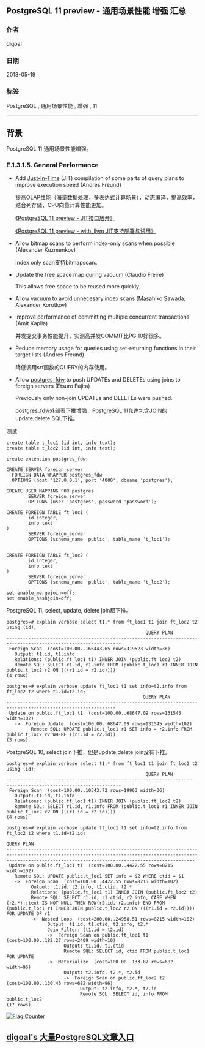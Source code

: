 ## PostgreSQL 11 preview - 通用场景性能 增强 汇总            
                                                                         
### 作者                                                                         
digoal                                                                         
                                                                         
### 日期                                                                         
2018-05-19                                                                       
                                                                         
### 标签                                                                         
PostgreSQL , 通用场景性能 , 增强 , 11                
                                                                         
----                                                                         
                                                                         
## 背景                 
PostgreSQL 11 通用场景性能增强。              
        
### E.1.3.1.5. General Performance    
- Add [Just-In-Time](https://www.postgresql.org/docs/devel/static/jit.html) (JIT) compilation of some parts of query plans to improve execution speed (Andres Freund)    
    
  提高OLAP性能（海量数据处理，多表达式计算场景），动态编译，提高效率，结合列存储，CPU向量计算性能更加。    
    
  [《PostgreSQL 11 preview - JIT接口放开》](../201803/20180323_01.md)      
    
  [《PostgreSQL 11 preview - with_llvm JIT支持部署与试用》](../201804/20180403_04.md)      
    
- Allow bitmap scans to perform index-only scans when possible (Alexander Kuzmenkov)    
    
  index only scan支持bitmapscan。    
    
- Update the free space map during vacuum (Claudio Freire)    
    
  This allows free space to be reused more quickly.    
    
- Allow vacuum to avoid unnecesary index scans (Masahiko Sawada, Alexander Korotkov)    
    
- Improve performance of committing multiple concurrent transactions (Amit Kapila)    
    
  并发提交事务性能提升，实测高并发COMMIT比PG 10好很多。    
    
- Reduce memory usage for queries using set-returning functions in their target lists (Andres Freund)    
    
  降低调用srf函数的QUERY的内存使用。    
    
- Allow [postgres_fdw](https://www.postgresql.org/docs/devel/static/postgres-fdw.html) to push UPDATEs and DELETEs using joins to foreign servers (Etsuro Fujita)    
    
  Previously only non-join UPDATEs and DELETEs were pushed.    
    
  postgres_fdw外部表下推增强，PostgreSQL 11允许包含JOIN的update,delete SQL下推。    
         
测试    
    
  ```    
  create table t_loc1 (id int, info text);    
  create table t_loc2 (id int, info text);    
      
  create extension postgres_fdw;    
      
  CREATE SERVER foreign_server    
    FOREIGN DATA WRAPPER postgres_fdw    
    OPTIONS (host '127.0.0.1', port '4000', dbname 'postgres');    
      
  CREATE USER MAPPING FOR postgres    
          SERVER foreign_server    
          OPTIONS (user 'postgres', password 'password');    
      
  CREATE FOREIGN TABLE ft_loc1 (    
          id integer,    
          info text    
  )    
          SERVER foreign_server    
          OPTIONS (schema_name 'public', table_name 't_loc1');    
      
      
  CREATE FOREIGN TABLE ft_loc2 (    
          id integer,    
          info text    
  )    
          SERVER foreign_server    
          OPTIONS (schema_name 'public', table_name 't_loc2');    
      
  set enable_mergejoin=off;    
  set enable_hashjoin=off;    
  ```    
    
  PostgreSQL 11, select, update, delete join都下推。    
    
  ```    
  postgres=# explain verbose select t1.* from ft_loc1 t1 join ft_loc2 t2 using (id);    
                                                     QUERY PLAN                                                       
  ----------------------------------------------------------------------------------------------------------------    
   Foreign Scan  (cost=100.00..166443.65 rows=319523 width=36)    
     Output: t1.id, t1.info    
     Relations: (public.ft_loc1 t1) INNER JOIN (public.ft_loc2 t2)    
     Remote SQL: SELECT r1.id, r1.info FROM (public.t_loc1 r1 INNER JOIN public.t_loc2 r2 ON (((r1.id = r2.id))))    
  (4 rows)    
      
  postgres=# explain verbose update ft_loc1 t1 set info=t2.info from ft_loc2 t2 where t1.id=t2.id;    
                                                    QUERY PLAN                                                      
  --------------------------------------------------------------------------------------------------------------    
   Update on public.ft_loc1 t1  (cost=100.00..68647.09 rows=131545 width=102)    
     ->  Foreign Update  (cost=100.00..68647.09 rows=131545 width=102)    
           Remote SQL: UPDATE public.t_loc1 r1 SET info = r2.info FROM public.t_loc2 r2 WHERE ((r1.id = r2.id))    
  (3 rows)    
  ```    
    
  PostgreSQL 10, select join下推，但是update,delete join没有下推。    
      
  ```    
  postgres=# explain verbose select t1.* from ft_loc1 t1 join ft_loc2 t2 using (id);    
                                                     QUERY PLAN                                                       
  ----------------------------------------------------------------------------------------------------------------    
   Foreign Scan  (cost=100.00..10543.72 rows=19963 width=36)    
     Output: t1.id, t1.info    
     Relations: (public.ft_loc1 t1) INNER JOIN (public.ft_loc2 t2)    
     Remote SQL: SELECT r1.id, r1.info FROM (public.t_loc1 r1 INNER JOIN public.t_loc2 r2 ON (((r1.id = r2.id))))    
  (4 rows)    
      
  postgres=# explain verbose update ft_loc1 t1 set info=t2.info from ft_loc2 t2 where t1.id=t2.id;    
                                                                                                     QUERY PLAN                                                                                                        
  -----------------------------------------------------------------------------------------------------------------------------------------------------------------------------------------------------------------    
   Update on public.ft_loc1 t1  (cost=100.00..4422.55 rows=8215 width=102)    
     Remote SQL: UPDATE public.t_loc1 SET info = $2 WHERE ctid = $1    
     ->  Foreign Scan  (cost=100.00..4422.55 rows=8215 width=102)    
           Output: t1.id, t2.info, t1.ctid, t2.*    
           Relations: (public.ft_loc1 t1) INNER JOIN (public.ft_loc2 t2)    
           Remote SQL: SELECT r1.id, r1.ctid, r2.info, CASE WHEN (r2.*)::text IS NOT NULL THEN ROW(r2.id, r2.info) END FROM (public.t_loc1 r1 INNER JOIN public.t_loc2 r2 ON (((r1.id = r2.id)))) FOR UPDATE OF r1    
           ->  Nested Loop  (cost=200.00..24958.51 rows=8215 width=102)    
                 Output: t1.id, t1.ctid, t2.info, t2.*    
                 Join Filter: (t1.id = t2.id)    
                 ->  Foreign Scan on public.ft_loc1 t1  (cost=100.00..182.27 rows=2409 width=10)    
                       Output: t1.id, t1.ctid    
                       Remote SQL: SELECT id, ctid FROM public.t_loc1 FOR UPDATE    
                 ->  Materialize  (cost=100.00..133.87 rows=682 width=96)    
                       Output: t2.info, t2.*, t2.id    
                       ->  Foreign Scan on public.ft_loc2 t2  (cost=100.00..130.46 rows=682 width=96)    
                             Output: t2.info, t2.*, t2.id    
                             Remote SQL: SELECT id, info FROM public.t_loc2    
  (17 rows)    
  ```    
    
  
<a rel="nofollow" href="http://info.flagcounter.com/h9V1"  ><img src="http://s03.flagcounter.com/count/h9V1/bg_FFFFFF/txt_000000/border_CCCCCC/columns_2/maxflags_12/viewers_0/labels_0/pageviews_0/flags_0/"  alt="Flag Counter"  border="0"  ></a>  
  
  
  
  
  
  
## [digoal's 大量PostgreSQL文章入口](https://github.com/digoal/blog/blob/master/README.md "22709685feb7cab07d30f30387f0a9ae")
  
